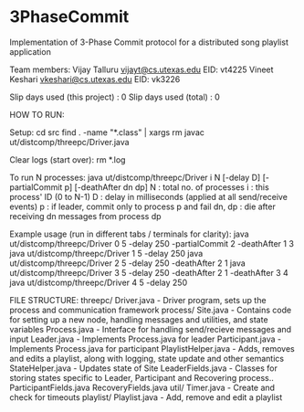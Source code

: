 3PhaseCommit
============
Implementation of 3-Phase Commit protocol for a distributed song playlist application

Team members:
Vijay Talluru   vijayt@cs.utexas.edu     EID: vt4225
Vineet Keshari  vkeshari@cs.utexas.edu   EID: vk3226

Slip days used (this project) : 0
Slip days used (total)        : 0

HOW TO RUN:

Setup:
cd src
find . -name "*.class" | xargs rm
javac ut/distcomp/threepc/Driver.java

Clear logs (start over):
rm *.log

To run N processes:
java ut/distcomp/threepc/Driver i N [-delay D] [-partialCommit p] [-deathAfter dn dp]
	N	: total no. of processes
	i	: this process' ID (0 to N-1)
	D	: delay in milliseconds (applied at all send/receive events)
	p	: if leader, commit only to process p and fail
	dn, dp	: die after receiving dn messages from process dp

Example usage (run in different tabs / terminals for clarity):
java ut/distcomp/threepc/Driver 0 5 -delay 250 -partialCommit 2 -deathAfter 1 3
java ut/distcomp/threepc/Driver 1 5 -delay 250
java ut/distcomp/threepc/Driver 2 5 -delay 250 -deathAfter 2 1
java ut/distcomp/threepc/Driver 3 5 -delay 250 -deathAfter 2 1 -deathAfter 3 4
java ut/distcomp/threepc/Driver 4 5 -delay 250

FILE STRUCTURE:
threepc/
    Driver.java             - Driver program, sets up the process and communication framework
    process/
        Site.java           - Contains code for setting up a new node, handling messages and utilities, and state variables
        Process.java        - Interface for handling send/recieve messages and input
        Leader.java         - Implements Process.java for leader
        Participant.java    - Implements Process.java for participant
        PlaylistHelper.java - Adds, removes and edits a playlist, along with logging, state update and other semantics
        StateHelper.java    - Updates state of Site
        LeaderFields.java   - Classes for storing states specific to Leader, Participant and Recovering process..
        ParticipantFields.java
        RecoveryFields.java
    util/
        Timer.java          - Create and check for timeouts
    playlist/
        Playlist.java       - Add, remove and edit a playlist


